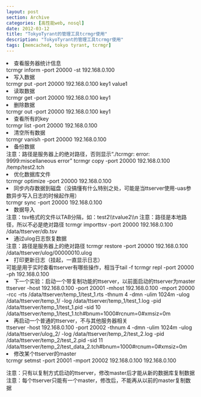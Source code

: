 ```yaml
---
layout: post
section: Archive
categories: [高性能web, nosql]
date: 2012-03-12
title: "TokyoTyrant的管理工具tcrmgr使用"
description: "TokyoTyrant的管理工具tcrmgr使用"
tags: [memcached, tokyo tyrant, tcrmgr]
---
```


<li>查看服务器统计信息</li>
    tcrmgr inform -port 20000 -st 192.168.0.100

<li>写入数据</li>
    tcrmgr put -port 20000 192.168.0.100 key1 value1  

<li>读取数据</li>
    tcrmgr get -port 20000 192.168.0.100 key1  

<li>删除数据</li>
    tcrmgr out -port 20000 192.168.0.100 key1  

<li>查看所有的key</li>
    tcrmgr list -port 20000 192.168.0.100  

<li>清空所有数据</li>
    tcrmgr vanish -port 20000  192.168.0.100

<li>备份数据</li>
注意：路径是服务器上的绝对路径，否则显示“./tcrmgr: error: 9999:miscellaneous error” 
    tcrmgr copy -port 20000 192.168.0.100 /temp/test2.tch

<li>优化数据库文件</li>
    tcrmgr optimize -port 20000 192.168.0.100

<li>同步内存数据到磁盘（没搞懂有什么特别之处，可能是当ttserver使用-uas参数异步写入日志的时候起作用）</li>
    tcrmgr sync -port 20000 192.168.0.100 

<li>数据导入</li>
注意：tsv格式的文件以TAB分隔，如：test2\\tvalue2\\n  
注意：路径是本地路径，所以不必是绝对路径  
    tcrmgr importtsv -port 20000 192.168.0.100 /data/ttserver/db.tsv 

<li>通过ulog日志恢复数据</li>
	注意：路径是服务器上的绝对路径  
    tcrmgr restore -port 20000 192.168.0.100 /data/ttserver/ulog/00000010.ulog 

<li>打印更新日志（挂起，一直显示日志）</li>
可能是用于实时查看ttserver有哪些操作，相当于tail -f    
    tcrmgr repl -port 20000 -ph 192.168.0.100 

<li>下一个实验：启动一个带复制功能的ttserver，以前面启动的ttserver为master</li>
    ttserver -host 192.168.0.100 -port 20001 -mhost 192.168.0.100 -mport 20000 -rcc -rts /data/ttserver/temp_1/test_1.rts -thnum 4 -dmn -ulim 1024m  -ulog /data/ttserver/temp_1/ -log /data/ttserver/temp_1/test_1.log -pid /data/ttserver/temp_1/test_1.pid -sid 10 /data/ttserver/temp_1/test_1.tch#bnum=1000#rcnum=0#xmsiz=0m 

<li>再启动一个普通的ttserver，不与其他服务器相关</li>
    ttserver -host 192.168.0.100 -port 20002 -thnum 4 -dmn -ulim 1024m -ulog /data/ttserver/ulog_2/ -log /data/ttserver/temp_2/test_2.log -pid /data/ttserver/temp_2/test_2.pid -sid 11 /data/ttserver/temp_2/test_data_2.tch#bnum=1000#rcnum=0#xmsiz=0m 

<li>修改某个ttserver的master</li>
    tcrmgr setmst -port 20001 -mport 20002 192.168.0.100 192.168.0.100  
	  
注意：只有以复制方式启动的ttserver，修改master后才能从新的数据库复制数据  
注意：每个ttserver只能有一个master，修改后，不能再从以前的master复制数据
